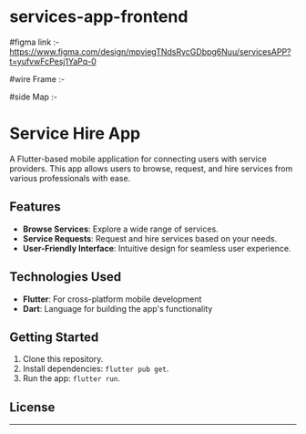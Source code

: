 # services-app-frontend

#figma link :- https://www.figma.com/design/mpviegTNdsRycGDbpg6Nuu/servicesAPP?t=yufvwFcPesj1YaPq-0

#wire Frame :-

#side Map :- 





# Service Hire App

A Flutter-based mobile application for connecting users with service providers. This app allows users to browse, request, and hire services from various professionals with ease.

## Features

- **Browse Services**: Explore a wide range of services.
- **Service Requests**: Request and hire services based on your needs.
- **User-Friendly Interface**: Intuitive design for seamless user experience.

## Technologies Used

- **Flutter**: For cross-platform mobile development
- **Dart**: Language for building the app's functionality


## Getting Started

1. Clone this repository.
2. Install dependencies: `flutter pub get`.
3. Run the app: `flutter run`.

## License



---


